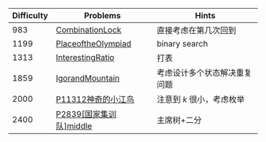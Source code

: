 | Difficulty | Problems | Hints |
|------------|------------|-----------|
| 983 | [CombinationLock](https://codeforces.com/contest/2091/problem/C) | 直接考虑在第几次回到 |
| 1199 | [PlaceoftheOlympiad](https://codeforces.com/contest/2091/problem/D) | binary search |
| 1313 | [InterestingRatio](https://codeforces.com/contest/2091/problem/E) | 打表 |
| 1859 | [IgorandMountain](https://codeforces.com/contest/2091/problem/F) | 考虑设计多个状态解决重复问题 |
| 2000 | [P11312神奇的小江鸟](https://www.luogu.com.cn/problem/P11312) | 注意到 $k$ 很小，考虑枚举 |
| 2400 | [P2839[国家集训队]middle](https://www.luogu.com.cn/problem/P2839) | 主席树+二分 |
